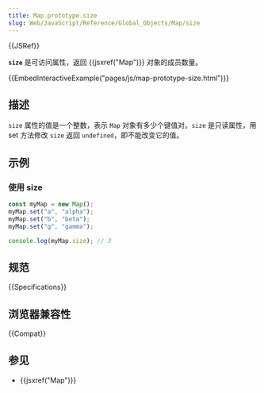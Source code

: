 ```yaml
---
title: Map.prototype.size
slug: Web/JavaScript/Reference/Global_Objects/Map/size
---
```


{{JSRef}}

**`size`** 是可访问属性，返回 {{jsxref("Map")}} 对象的成员数量。

{{EmbedInteractiveExample("pages/js/map-prototype-size.html")}}

## 描述

`size` 属性的值是一个整数，表示 `Map` 对象有多少个键值对。`size` 是只读属性，用 set 方法修改 `size` 返回 `undefined`，即不能改变它的值。

## 示例

### 使用 size

```js
const myMap = new Map();
myMap.set("a", "alpha");
myMap.set("b", "beta");
myMap.set("g", "gamma");

console.log(myMap.size); // 3
```

## 规范

{{Specifications}}

## 浏览器兼容性

{{Compat}}

## 参见

- {{jsxref("Map")}}
